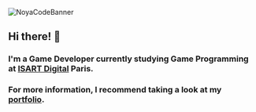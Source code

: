 ![NoyaCodeBanner](https://user-images.githubusercontent.com/122649492/226490208-ee969b37-a1dd-46f3-97fa-fbea5fa06a5b.jpg)

## Hi there! :dizzy:
### I'm a Game Developer currently studying Game Programming at [ISART Digital](https://www.isart.com) Paris.
### For more information, I recommend taking a look at my [portfolio](https://noyacode.github.io/#/).
